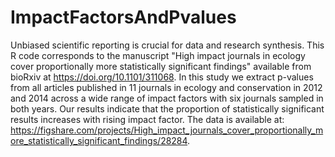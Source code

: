 # ImpactFactorsAndPvalues
Unbiased scientific reporting is crucial for data and research synthesis. This R code corresponds to the manuscript "High impact journals in ecology cover proportionally more statistically significant findings" available from bioRxiv at https://doi.org/10.1101/311068. In this study we extract p-values from all articles published in 11 journals in ecology and conservation in 2012 and 2014 across a wide range of impact factors with six journals sampled in both years. Our results indicate that the proportion of statistically significant results increases with rising impact factor. The data is available at: https://figshare.com/projects/High_impact_journals_cover_proportionally_more_statistically_significant_findings/28284. 
